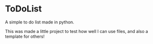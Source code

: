 # ToDoList
A simple to do list made in python.

This was made a little project to test how well I can use files, and also a template for others!
